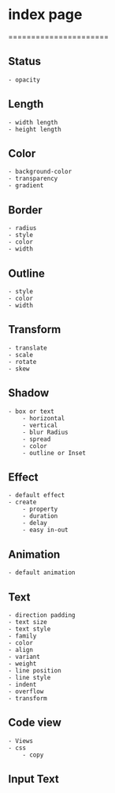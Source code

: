 # index page
======================

## Status
    - opacity

## Length
    - width length
    - height length

## Color
    - background-color
    - transparency
    - gradient

## Border
    - radius
    - style
    - color
    - width

## Outline
    - style
    - color
    - width
    
## Transform
    - translate
    - scale
    - rotate
    - skew

## Shadow
    - box or text
        - horizontal
        - vertical
        - blur Radius
        - spread
        - color
        - outline or Inset
        
## Effect
    - default effect
    - create
        - property
        - duration
        - delay
        - easy in-out

## Animation
    - default animation

## Text
    - direction padding
    - text size
    - text style
    - family
    - color
    - align
    - variant
    - weight
    - line position
    - line style
    - indent
    - overflow
    - transform
    
## Code view
    - Views
    - css
        - copy

## Input Text

